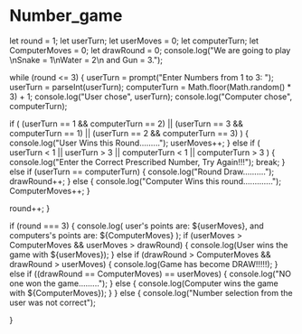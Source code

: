 
# Number_game

let round = 1;
let userTurn;
let userMoves = 0;
let computerTurn;
let ComputerMoves = 0;
let drawRound = 0;
console.log("We are going to play \nSnake = 1\nWater = 2\n and Gun = 3.");

while (round <= 3) {
userTurn = prompt("Enter Numbers from 1 to 3: ");
userTurn = parseInt(userTurn);
computerTurn = Math.floor(Math.random() * 3) + 1;
console.log("User chose", userTurn);
console.log("Computer chose", computerTurn);

if (
(userTurn == 1 && computerTurn == 2) ||
(userTurn == 3 && computerTurn == 1) ||
(userTurn == 2 && computerTurn == 3)
) {
console.log("User Wins this Round.........");
userMoves++;
} else if (
userTurn < 1 ||
userTurn > 3 ||
computerTurn < 1 ||
computerTurn > 3
) {
console.log("Enter the Correct Prescribed Number, Try Again!!!");
break;
} else if (userTurn == computerTurn) {
console.log("Round Draw..........");
drawRound++;
} else {
console.log("Computer Wins this round.............");
ComputerMoves++;
}

round++;
}

if (round === 3) {
console.log(
user's points are: ${userMoves}, and computers's points are: ${ComputerMoves}
);
if (userMoves > ComputerMoves && userMoves > drawRound) {
console.log(User wins the game with ${userMoves});
} else if (drawRound > ComputerMoves && drawRound > userMoves) {
console.log(Game has become DRAW!!!!!);
} else if ((drawRound == ComputerMoves) == userMoves) {
console.log("NO one won the game.........");
} else {
console.log(Computer wins the game with ${ComputerMoves});
}
} else {
console.log("Number selection from the user was not correct");

}
